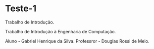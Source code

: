 # Teste-1
Trabalho de Introdução. 



Trabalho de Introdução à Engenharia de Computação.

Aluno - Gabriel Henrique da Silva.
Professror - Douglas Rossi de Melo.
